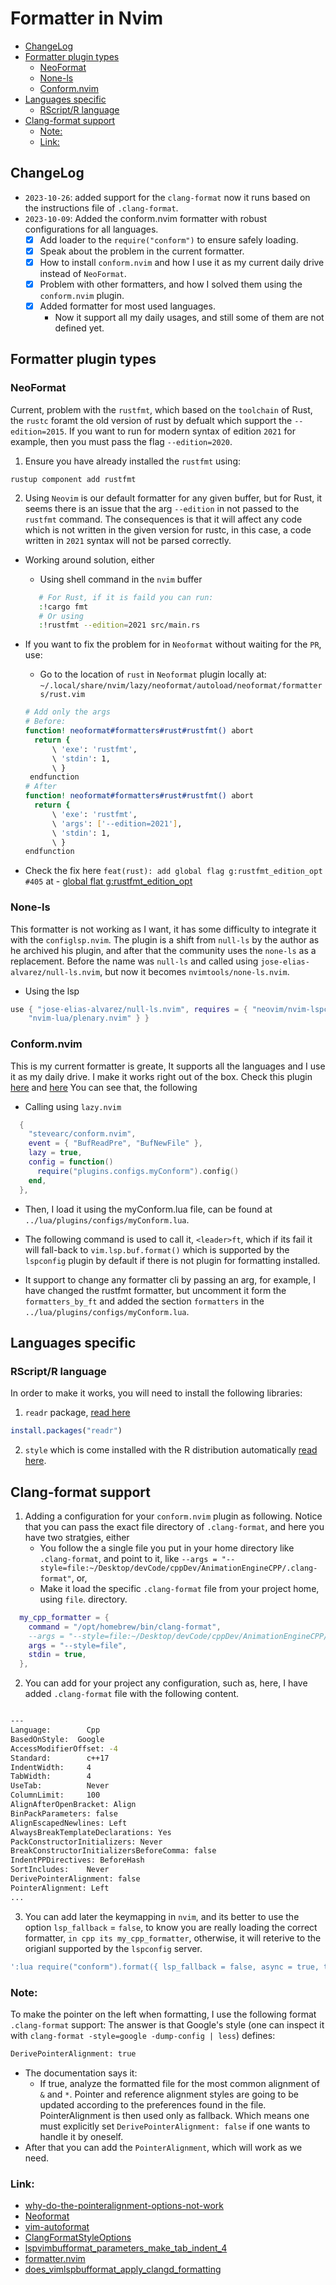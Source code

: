 # Formatter in Nvim

<!-- vim-markdown-toc GitLab -->

* [ChangeLog](#changelog)
* [Formatter plugin types](#formatter-plugin-types)
    * [NeoFormat](#neoformat)
    * [None-ls](#none-ls)
    * [Conform.nvim](#conformnvim)
* [Languages specific](#languages-specific)
    * [RScript/R language](#rscriptr-language)
* [Clang-format support](#clang-format-support)
    * [Note:](#note)
    * [Link:](#link)

<!-- vim-markdown-toc -->

## ChangeLog

- `2023-10-26`: added support for the `clang-format` now it runs based on the
  instructions file of `.clang-format`.
- `2023-10-09`: Added the conform.nvim formatter with robust configurations for
  all languages.
  - [x] Add loader to the `require("conform")` to ensure safely loading.
  - [x] Speak about the problem in the current formatter.
  - [x] How to install `conform.nvim` and how I use it as my current daily
        drive instead of `NeoFormat`.
  - [x] Problem with other formatters, and how I solved them using the
        `conform.nvim` plugin.
  - [x] Added formatter for most used languages.
    - Now it support all my daily usages, and still some of them are not
      defined yet.

## Formatter plugin types

### NeoFormat

Current, problem with the `rustfmt`, which based on the `toolchain` of Rust, the
`rustc` foramt the old version of rust by defualt which support the
`--edition=2015`. If you want to run for modern syntax of edition `2021` for
example, then you must pass the flag `--edition=2020`.

1. Ensure you have already installed the `rustfmt` using:

```shell
rustup component add rustfmt
```

2. Using `Neovim` is our default formatter for any given buffer, but for Rust,
   it seems there is an issue that the arg `--edition` in not passed to the
   `rustfmt` command. The consequences is that it will affect any code which is
   not written in the given version for rustc, in this case, a code written in
   `2021` syntax will not be parsed correctly.

- Working around solution, either

  - Using shell command in the `nvim` buffer

  ```sh
     # For Rust, if it is faild you can run:
     :!cargo fmt
     # Or using
     :!rustfmt --edition=2021 src/main.rs
  ```

- If you want to fix the problem for in `Neoformat` without waiting for the
  `PR`, use:

  - Go to the location of `rust` in `Neoformat` plugin locally at:
    `~/.local/share/nvim/lazy/neoformat/autoload/neoformat/formatters/rust.vim`

  ```sh
  # Add only the args
  # Before:
  function! neoformat#formatters#rust#rustfmt() abort
    return {
        \ 'exe': 'rustfmt',
        \ 'stdin': 1,
        \ }
   endfunction
  # After
  function! neoformat#formatters#rust#rustfmt() abort
    return {
        \ 'exe': 'rustfmt',
        \ 'args': ['--edition=2021'],
        \ 'stdin': 1,
        \ }
  endfunction
  ```

- Check the fix here `feat(rust): add global flag g:rustfmt_edition_opt #405`
  at - [global flat g:rustfmt_edition_opt](https://github.com/sbdchd/neoformat/pull/405)

### None-ls

This formatter is not working as I want, it has some difficulty to integrate it
with the `configlsp.nvim`. The plugin is a shift from `null-ls` by the author
as he archived his plugin, and after that the community uses the `none-ls` as a
replacement. Before the name was `null-ls` and called using
`jose-elias-alvarez/null-ls.nvim`, but now it becomes `nvimtools/none-ls.nvim`.

- Using the lsp

```lua
use { "jose-elias-alvarez/null-ls.nvim", requires = { "neovim/nvim-lspconfig",
    "nvim-lua/plenary.nvim" } }

```

### Conform.nvim

This is my current formatter is greate, It supports all the languages and I use
it as my daily drive. I make it works right out of the box. Check this plugin
[here](https://github.com/stevearc/conform.nvim/blob/master/doc/recipes.md#format-command)
and [here](https://github.com/stevearc/conform.nvim#formatopts-callback) You
can see that, the following

- Calling using `lazy.nvim`

```lua
  {
    "stevearc/conform.nvim",
    event = { "BufReadPre", "BufNewFile" },
    lazy = true,
    config = function()
      require("plugins.configs.myConform").config()
    end,
  },
```

- Then, I load it using the myConform.lua file, can be found at
  `../lua/plugins/configs/myConform.lua`.

- The following command is used to call it, `<leader>ft`, which if its fail it
  will fall-back to `vim.lsp.buf.format()` which is supported by the `lspconfig`
  plugin by default if there is not plugin for formatting installed.

- It support to change any formatter cli by passing an arg, for example, I have
  changed the rustfmt formatter, but uncomment it form the `formatters_by_ft` and
  added the section `formatters` in the `../lua/plugins/configs/myConform.lua`.

## Languages specific

### RScript/R language

In order to make it works, you will need to install the following libraries:

1. `readr` package, [read here](https://readr.tidyverse.org)

```R
install.packages("readr")
```

2. `style` which is come installed with the R distribution automatically [read here](https://cran.r-project.org/web/packages/styler/index.html).

## Clang-format support

1. Adding a configuration for your `conform.nvim` plugin as following. Notice
   that you can pass the exact file directory of `.clang-format`, and here you
   have two stratgies, either
   - You follow the a single file you put in your home directory like
     `.clang-format`, and point to it, like `--args = "--style=file:~/Desktop/devCode/cppDev/AnimationEngineCPP/.clang-format"`,
     or,
   - Make it load the specific `.clang-format` file from your project home,
     using `file`. directory.

```lua
  my_cpp_formatter = {
    command = "/opt/homebrew/bin/clang-format",
    --args = "--style=file:~/Desktop/devCode/cppDev/AnimationEngineCPP/.clang-format",
    args = "--style=file",
    stdin = true,
  },
```

2. You can add for your project any configuration, such as, here, I have added
   `.clang-format` file with the following content.

```sh

---
Language:        Cpp
BasedOnStyle:  Google
AccessModifierOffset: -4
Standard:        c++17
IndentWidth:     4
TabWidth:        4
UseTab:          Never
ColumnLimit:     100
AlignAfterOpenBracket: Align
BinPackParameters: false
AlignEscapedNewlines: Left
AlwaysBreakTemplateDeclarations: Yes
PackConstructorInitializers: Never
BreakConstructorInitializersBeforeComma: false
IndentPPDirectives: BeforeHash
SortIncludes:    Never
DerivePointerAlignment: false
PointerAlignment: Left
...

```

3. You can add later the keymapping in `nvim`, and its better to use the option
   `lsp_fallback` = `false`, to know you are really loading the correct
   formatter, `in cpp its my_cpp_formatter`, otherwise, it will reterive to the
   origianl supported by the `lspconfig` server.

```lua
':lua require("conform").format({ lsp_fallback = false, async = true, timeout_ms = 500 })<CR>',
```

### Note:

To make the pointer on the left when formatting, I use the following format
`.clang-format` support: The answer is that Google's style (one can inspect it
with `clang-format -style=google -dump-config | less`) defines:

```sh
DerivePointerAlignment: true
```

- The documentation says it:
  - If true, analyze the formatted file for the most common alignment of `&`
    and `*`. Pointer and reference alignment styles are going to be updated
    according to the preferences found in the file. PointerAlignment is then used
    only as fallback. Which means one must explicitly set
    `DerivePointerAlignment: false` if one wants to handle it by oneself.
- After that you can add the `PointerAlignment`, which will work as we need.

### Link:

- [why-do-the-pointeralignment-options-not-work](https://stackoverflow.com/questions/56537847/why-do-the-pointeralignment-options-not-work)
- [Neoformat](https://github.com/sbdchd/neoformat/blob/master/autoload/neoformat/formatters/c.vim)
- [vim-autoformat](https://github.com/vim-autoformat/vim-autoformat/blob/master/plugin/defaults.vim)
- [ClangFormatStyleOptions](https://clang.llvm.org/docs/ClangFormatStyleOptions.html)
- [lspvimbufformat_parameters_make_tab_indent_4](https://www.reddit.com/r/neovim/comments/12ndqo5/lspvimbufformat_parameters_make_tab_indent_4/)
- [formatter.nvim](https://github.com/mhartington/formatter.nvim)
- [does_vimlspbufformat_apply_clangd_formatting](https://www.reddit.com/r/neovim/comments/12otscq/does_vimlspbufformat_apply_clangd_formatting/)





